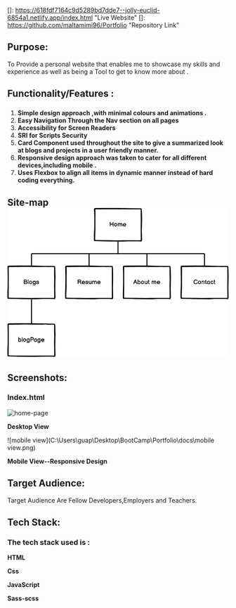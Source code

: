 []: https://618fdf7164c9d5289bd7dde7--jolly-euclid-6854a1.netlify.app/index.html	"Live Website"
[]: https://github.com/maltamimi96/Portfolio	"Repository Link"



## Purpose:

To Provide a personal website that enables me to showcase my skills and experience as well as being a Tool to get to know more about .

## Functionality/Features : 

### 

1.  **Simple design approach ,with minimal colours and animations .**
2. **Easy Navigation Through the Nav section on all pages**
3. **Accessibility for Screen Readers**
4. **SRI for Scripts Security**
5. **Card Component used throughout the site to give a summarized look at blogs and projects in a user friendly manner.**
6. **Responsive design approach was taken to cater for all different devices,including mobile .**
7. **Uses Flexbox to align all items in dynamic manner instead of hard coding everything.**







### 

## Site-map ![](docs/SiteMap.png)









## Screenshots:

### Index.html 

![home-page](C:\Users\guap\Desktop\BootCamp\Portfolio\docs\home-page.png)

**Desktop View**

![mobile view](C:\Users\guap\Desktop\BootCamp\Portfolio\docs\mobile view.png)

**Mobile View--Responsive Design**

## Target Audience:

Target Audience Are Fellow Developers,Employers and Teachers.



## Tech Stack:



### The tech stack  used  is :

**HTML**

**Css**

**JavaScript**

**Sass-scss**

